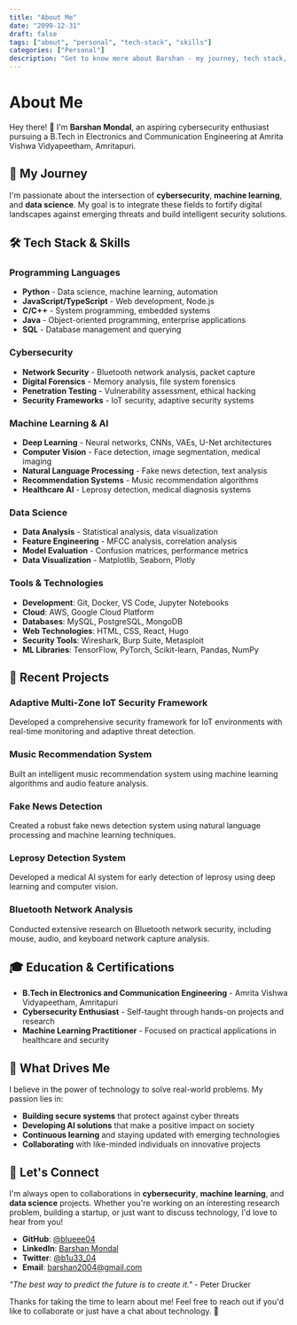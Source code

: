 ```yaml
---
title: "About Me"
date: "2099-12-31"
draft: false
tags: ["about", "personal", "tech-stack", "skills"]
categories: ["Personal"]
description: "Get to know more about Barshan - my journey, tech stack, skills, and aspirations in cybersecurity and machine learning."
---
```


# About Me

Hey there! 👋 I'm **Barshan Mondal**, an aspiring cybersecurity enthusiast pursuing a B.Tech in Electronics and Communication Engineering at Amrita Vishwa Vidyapeetham, Amritapuri.

## 🎯 My Journey

I'm passionate about the intersection of **cybersecurity**, **machine learning**, and **data science**. My goal is to integrate these fields to fortify digital landscapes against emerging threats and build intelligent security solutions.

## 🛠️ Tech Stack & Skills

### **Programming Languages**
- **Python** - Data science, machine learning, automation
- **JavaScript/TypeScript** - Web development, Node.js
- **C/C++** - System programming, embedded systems
- **Java** - Object-oriented programming, enterprise applications
- **SQL** - Database management and querying

### **Cybersecurity**
- **Network Security** - Bluetooth network analysis, packet capture
- **Digital Forensics** - Memory analysis, file system forensics
- **Penetration Testing** - Vulnerability assessment, ethical hacking
- **Security Frameworks** - IoT security, adaptive security systems

### **Machine Learning & AI**
- **Deep Learning** - Neural networks, CNNs, VAEs, U-Net architectures
- **Computer Vision** - Face detection, image segmentation, medical imaging
- **Natural Language Processing** - Fake news detection, text analysis
- **Recommendation Systems** - Music recommendation algorithms
- **Healthcare AI** - Leprosy detection, medical diagnosis systems

### **Data Science**
- **Data Analysis** - Statistical analysis, data visualization
- **Feature Engineering** - MFCC analysis, correlation analysis
- **Model Evaluation** - Confusion matrices, performance metrics
- **Data Visualization** - Matplotlib, Seaborn, Plotly

### **Tools & Technologies**
- **Development**: Git, Docker, VS Code, Jupyter Notebooks
- **Cloud**: AWS, Google Cloud Platform
- **Databases**: MySQL, PostgreSQL, MongoDB
- **Web Technologies**: HTML, CSS, React, Hugo
- **Security Tools**: Wireshark, Burp Suite, Metasploit
- **ML Libraries**: TensorFlow, PyTorch, Scikit-learn, Pandas, NumPy

## 🚀 Recent Projects

### **Adaptive Multi-Zone IoT Security Framework**
Developed a comprehensive security framework for IoT environments with real-time monitoring and adaptive threat detection.

### **Music Recommendation System**
Built an intelligent music recommendation system using machine learning algorithms and audio feature analysis.

### **Fake News Detection**
Created a robust fake news detection system using natural language processing and machine learning techniques.

### **Leprosy Detection System**
Developed a medical AI system for early detection of leprosy using deep learning and computer vision.

### **Bluetooth Network Analysis**
Conducted extensive research on Bluetooth network security, including mouse, audio, and keyboard network capture analysis.

## 🎓 Education & Certifications

- **B.Tech in Electronics and Communication Engineering** - Amrita Vishwa Vidyapeetham, Amritapuri
- **Cybersecurity Enthusiast** - Self-taught through hands-on projects and research
- **Machine Learning Practitioner** - Focused on practical applications in healthcare and security

## 🌟 What Drives Me

I believe in the power of technology to solve real-world problems. My passion lies in:

- **Building secure systems** that protect against cyber threats
- **Developing AI solutions** that make a positive impact on society
- **Continuous learning** and staying updated with emerging technologies
- **Collaborating** with like-minded individuals on innovative projects

## 🤝 Let's Connect

I'm always open to collaborations in **cybersecurity**, **machine learning**, and **data science** projects. Whether you're working on an interesting research problem, building a startup, or just want to discuss technology, I'd love to hear from you!

- **GitHub**: [@blueee04](https://github.com/blueee04)
- **LinkedIn**: [Barshan Mondal](https://www.linkedin.com/in/barshan-mondal-3457b1264/)
- **Twitter**: [@b1u33_04](https://twitter.com/b1u33_04)
- **Email**: [barshan2004@gmail.com](mailto:barshan2004@gmail.com)

*"The best way to predict the future is to create it."* - Peter Drucker

Thanks for taking the time to learn about me! Feel free to reach out if you'd like to collaborate or just have a chat about technology. 🚀
